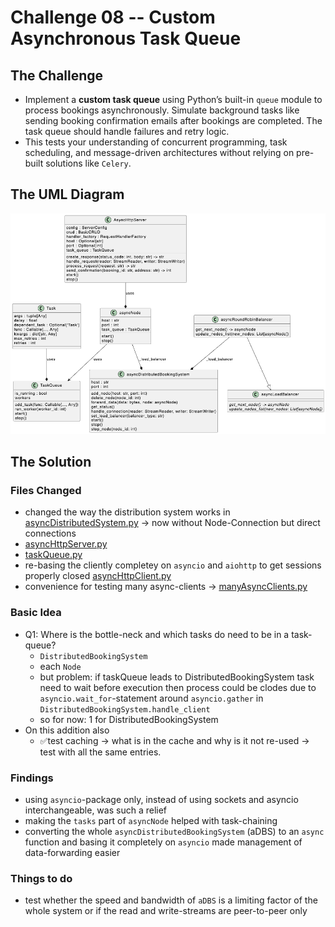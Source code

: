 # Challenge 08 -- Custom Asynchronous Task Queue

## The Challenge

- Implement a **custom task queue** using Python’s built-in `queue` module to process bookings asynchronously. Simulate background tasks like sending booking confirmation emails after bookings are completed. The task queue should handle failures and retry logic.
- This tests your understanding of concurrent programming, task scheduling, and message-driven architectures without relying on pre-built solutions like `Celery`.

## The UML Diagram

![](./images/08-TaskQueue.png)

## The Solution

### Files Changed

- changed the way the distribution system works in [asyncDistributedSystem.py](../app/controller/asyncDistributedSystem.py) -> now without Node-Connection but direct connections
- [asyncHttpServer.py](../app/controller/asyncHttpServer.py)
- [taskQueue.py](../app/controller/taskQueue.py)
- re-basing the cliently completey on `asyncio` and `aiohttp` to get sessions properly closed [asyncHttpClient.py](../app/controller/asynchttpClient.py)
- convenience for testing many async-clients -> [manyAsyncClients.py](../app/controller/manyAsyncClients.py)


### Basic Idea

- Q1: Where is the bottle-neck and which tasks do need to be in a task-queue? 
    - `DistributedBookingSystem`
    - each `Node`
    - but problem: if taskQueue leads to DistributedBookingSystem task need to wait before execution then process could be clodes due to `asyncio.wait_for`-statement around `asyncio.gather` in `DistributedBookingSystem.handle_client`
    - so for now: 1 for DistributedBookingSystem
- On this addition also
    - ✅test caching -> what is in the cache and why is it not re-used -> test with all the same entries.

### Findings

- using `asyncio`-package only, instead of using sockets and asyncio interchangeable,  was such a relief
- making the `tasks` part of `asyncNode` helped with task-chaining
- converting the whole `asyncDistributedBookingSystem` (aDBS) to an `async` function and basing it completely on `asyncio` made management of data-forwarding easier

### Things to do

- test whether the speed and bandwidth of `aDBS` is a limiting factor of the whole system or if the read and write-streams are peer-to-peer only